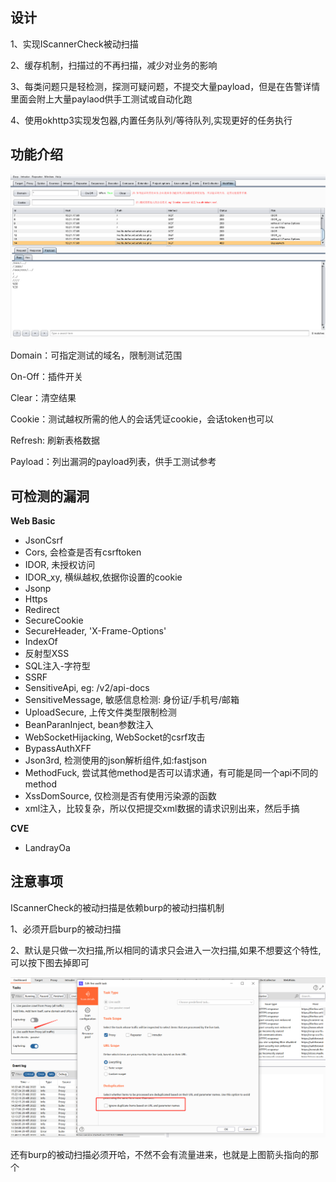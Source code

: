 ## 设计
1、实现IScannerCheck被动扫描

2、缓存机制，扫描过的不再扫描，减少对业务的影响

3、每类问题只是轻检测，探测可疑问题，不提交大量payload，但是在告警详情里面会附上大量paylaod供手工测试或自动化跑

4、使用okhttp3实现发包器,内置任务队列/等待队列,实现更好的任务执行
## 功能介绍
![img.png](img.png)

Domain：可指定测试的域名，限制测试范围

On-Off：插件开关

Clear：清空结果

Cookie：测试越权所需的他人的会话凭证cookie，会话token也可以

Refresh: 刷新表格数据

Payload：列出漏洞的payload列表，供手工测试参考

## 可检测的漏洞
**Web Basic**
- JsonCsrf
- Cors, 会检查是否有csrftoken
- IDOR, 未授权访问
- IDOR_xy, 横纵越权,依据你设置的cookie
- Jsonp
- Https
- Redirect
- SecureCookie
- SecureHeader, 'X-Frame-Options'
- IndexOf
- 反射型XSS
- SQL注入-字符型
- SSRF
- SensitiveApi, eg: /v2/api-docs
- SensitiveMessage, 敏感信息检测: 身份证/手机号/邮箱
- UploadSecure, 上传文件类型限制检测
- BeanParanInject, bean参数注入
- WebSocketHijacking, WebSocket的csrf攻击
- BypassAuthXFF
- Json3rd, 检测使用的json解析组件,如:fastjson
- MethodFuck, 尝试其他method是否可以请求通，有可能是同一个api不同的method
- XssDomSource, 仅检测是否有使用污染源的函数
- xml注入，比较复杂，所以仅把提交xml数据的请求识别出来，然后手搞

**CVE**
- LandrayOa

## 注意事项
IScannerCheck的被动扫描是依赖burp的被动扫描机制

1、必须开启burp的被动扫描

2、默认是只做一次扫描,所以相同的请求只会进入一次扫描,如果不想要这个特性,可以按下图去掉即可

![img_1.png](img_1.png)

还有burp的被动扫描必须开哈，不然不会有流量进来，也就是上图箭头指向的那个